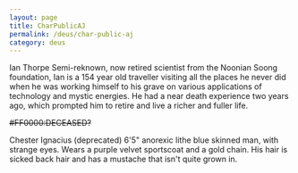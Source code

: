 ```yaml
---
layout: page
title: CharPublicAJ
permalink: /deus/char-public-aj
category: deus
---
```

Ian Thorpe
Semi-reknown, now retired scientist from the Noonian Soong foundation, Ian is a 154 year old traveller visiting all the places he never did when he was working himself to his grave on various applications of technology and mystic energies.  He had a near death experience two years ago, which prompted him to retire and live a richer and fuller life.

~~#FF0000:DECEASED?~~

Chester Ignacius (deprecated)
6'5&quot; anorexic lithe blue skinned man, with strange eyes.  Wears a purple velvet sportscoat and a gold chain.  His hair is sicked back hair and has a mustache that isn't quite grown in.

